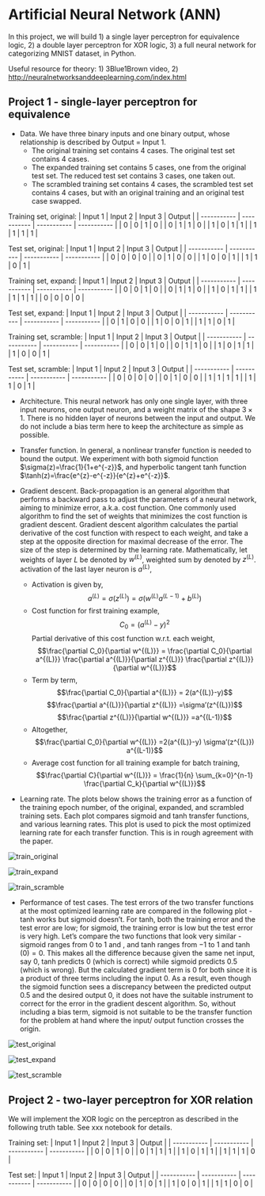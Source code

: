 # Artificial Neural Network (ANN)
In this project, we will build 1) a single layer perceptron for equivalence logic, 2) a double layer perceptron for XOR logic, 3) a full neural network for categorizing MNIST dataset, in Python.

Useful resource for theory: 1) 3Blue1Brown video, 2) http://neuralnetworksanddeeplearning.com/index.html

## Project 1 - single-layer perceptron for equivalence
* Data. We have three binary inputs and one binary output, whose relationship is described by Output = Input 1. 
   - The original training set contains 4 cases. The original test set contains 4 cases. 
   - The expanded training set contains 5 cases, one from the original test set. The reduced test set contains 3 cases, one taken out. 
   - The scrambled training set contains 4 cases, the scrambled test set contains 4 cases, but with an original training and an original test case swapped. 

Training set, original: 
| Input 1    | Input 2    | Input 3    | Output    |
| ----------- | ----------- | ----------- | ----------- |
| 0      | 0      | 1      | 0      |
| 0      | 1      | 1      | 0      |
| 1      | 0      | 1      | 1      |
| 1      | 1      | 1      | 1      |

Test set, original:
| Input 1    | Input 2    | Input 3    | Output    |
| ----------- | ----------- | ----------- | ----------- |
| 0      | 0      | 0      | 0      |
| 0      | 1      | 0      | 0      |
| 1      | 0      | 0      | 1      |
| 1      | 1      | 0      | 1      |

Training set, expand: 
| Input 1    | Input 2    | Input 3    | Output    |
| ----------- | ----------- | ----------- | ----------- |
| 0      | 0      | 1      | 0      |
| 0      | 1      | 1      | 0      |
| 1      | 0      | 1      | 1      |
| 1      | 1      | 1      | 1      |
| 0      | 0      | 0      | 0      |

Test set, expand:
| Input 1    | Input 2    | Input 3    | Output    |
| ----------- | ----------- | ----------- | ----------- |
| 0      | 1      | 0      | 0      |
| 1      | 0      | 0      | 1      |
| 1      | 1      | 0      | 1      |

Training set, scramble: 
| Input 1    | Input 2    | Input 3    | Output    |
| ----------- | ----------- | ----------- | ----------- |
| 0      | 0      | 1      | 0      |
| 0      | 1      | 1      | 0      |
| 1      | 0      | 1      | 1      |
| 1      | 0      | 0      | 1      |

Test set, scramble:
| Input 1    | Input 2    | Input 3    | Output    |
| ----------- | ----------- | ----------- | ----------- |
| 0      | 0      | 0      | 0      |
| 0      | 1      | 0      | 0      |
| 1      | 1      | 1      | 1      |
| 1      | 1      | 0      | 1      |

* Architecture. This neural network has only one single layer, with three input neurons, one output neuron, and a weight matrix of the shape $3 \times 1$. There is no hidden layer of neurons between the input and output. We do not include a bias term here to keep the architecture as simple as possible. 

* Transfer function. In general, a nonlinear transfer function is needed to bound the output. We experiment with both sigmoid function $\sigma(z)=\frac{1}{1+e^{-z}}$, and hyperbolic tangent tanh function $\tanh(z)=\frac{e^{z}-e^{-z}}{e^{z}+e^{-z}}$.

* Gradient descent. Back-propagation is an general algorithm that performs a backward pass to adjust the parameters of a neural network, aiming to minimize error, a.k.a. cost function. One commonly used algorithm to find the set of weights that minimizes the cost function is gradient descent. Gradient descent algorithm calculates the partial derivative of the cost function with respect to each weight, and take a step at the opposite direction for maximal decrease of the error. The size of the step is determined by the learning rate. Mathematically, let weights of layer $L$ be denoted by $w^{(L)}$, weighted sum by denoted by $z^{(L)}$. activation of the last layer neuron is $a^{(L)}$, 
   - Activation is given by,
$$a^{(L)} = \sigma(z^{(L)}) = \sigma(w^{(L)}a^{(L-1)}+b^{(L)})$$
   - Cost function for first training example, 
$$C_0= (a^{(L)}-y)^2$$
Partial derivative of this cost function w.r.t. each weight, 
$$\frac{\partial C_0}{\partial w^{(L)}} = \frac{\partial C_0}{\partial a^{(L)}} \frac{\partial a^{(L)}}{\partial z^{(L)}}  \frac{\partial z^{(L)}}{\partial w^{(L)}}$$
   - Term by term,
$$\frac{\partial C_0}{\partial a^{(L)}} = 2(a^{(L)}-y)$$
$$\frac{\partial a^{(L)}}{\partial z^{(L)}} =\sigma’(z^{(L)})$$
$$\frac{\partial z^{(L)}}{\partial w^{(L)}} =a^{(L-1)}$$
   - Altogether, 
$$\frac{\partial C_0}{\partial w^{(L)}} =2(a^{(L)}-y) \sigma’(z^{(L)}) a^{(L-1)}$$
   - Average cost function for all training example for batch training, 
$$\frac{\partial C}{\partial w^{(L)}} = \frac{1}{n} \sum_{k=0}^{n-1} \frac{\partial C_k}{\partial w^{(L)}}$$

* Learning rate. The plots below shows the training error as a function of the training epoch number, of the original, expanded, and scrambled training sets. Each plot compares sigmoid and tanh transfer functions, and various learning rates. This plot is used to pick the most optimized learning rate for each transfer function. This is in rough agreement with the paper. 

![train_original](./plots/train_original.png)

![train_expand](./plots/train_expand.png)

![train_scramble](./plots/train_scramble.png)

* Performance of test cases. The test errors of the two transfer functions at the most optimized learning rate are compared in the following plot - tanh works but sigmoid doesn’t. For tanh, both the training error and the test error are low; for sigmoid, the training error is low but the test error is very high. Let’s compare the two functions that look very similar - sigmoid ranges from $0$ to $1$ and , and tanh ranges from $-1$ to $1$ and $\tanh(0)=0$. This makes all the difference because given the same net input, say $0$, tanh predicts $0$ (which is correct) while sigmoid predicts $0.5$ (which is wrong). But the calculated gradient term is $0$ for both since it is a product of three terms including the input $0$. As a result, even though the sigmoid function sees a discrepancy between the predicted output $0.5$ and the desired output $0$, it does not have the suitable instrument to correct for the error in the gradient descent algorithm. So, without including a bias term, sigmoid is not suitable to be the transfer function for the problem at hand where the input/ output function crosses the origin.

![test_original](./plots/test_original.png)

![test_expand](./plots/test_expand.png)

![test_scramble](./plots/test_scramble.png)

## Project 2 - two-layer perceptron for XOR relation

We will implement the XOR logic on the perceptron as described in the following truth table. See xxx notebook for details.

Training set: 
| Input 1    | Input 2    | Input 3    | Output    |
| ----------- | ----------- | ----------- | ----------- |
| 0      | 0      | 1      | 0      |
| 0      | 1      | 1      | 1      |
| 1      | 0      | 1      | 1      |
| 1      | 1      | 1      | 0      |

Test set:
| Input 1    | Input 2    | Input 3    | Output    |
| ----------- | ----------- | ----------- | ----------- |
| 0      | 0      | 0      | 0      |
| 0      | 1      | 0      | 1      |
| 1      | 0      | 0      | 1      |
| 1      | 1      | 0      | 0      |



